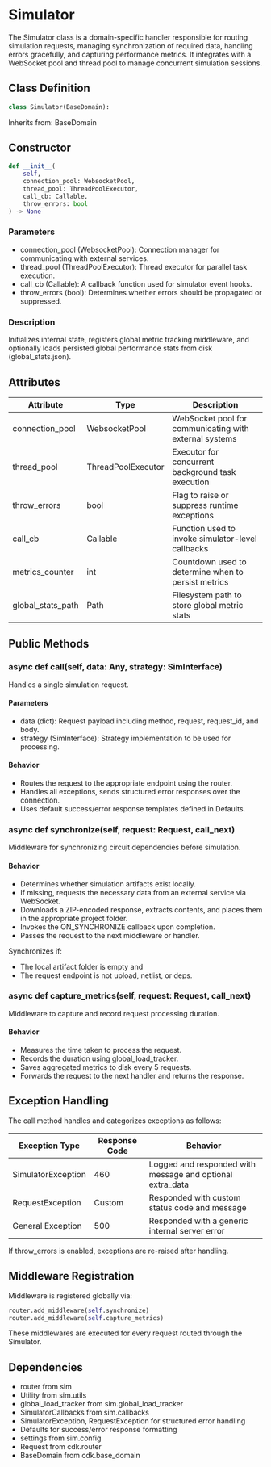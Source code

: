 # Simulator

The Simulator class is a domain-specific handler responsible for routing simulation requests, managing synchronization of required data, handling errors gracefully, and capturing performance metrics. It integrates with a WebSocket pool and thread pool to manage concurrent simulation sessions.

## Class Definition

```python
class Simulator(BaseDomain):
```

Inherits from: BaseDomain

## Constructor

```python
def __init__(
	self,
	connection_pool: WebsocketPool,
	thread_pool: ThreadPoolExecutor,
	call_cb: Callable,
	throw_errors: bool
) -> None
```

### Parameters

- connection_pool (WebsocketPool): Connection manager for communicating with external services.
- thread_pool (ThreadPoolExecutor): Thread executor for parallel task execution.
- call_cb (Callable): A callback function used for simulator event hooks.
- throw_errors (bool): Determines whether errors should be propagated or suppressed.

### Description

Initializes internal state, registers global metric tracking middleware, and optionally loads persisted global performance stats from disk (global_stats.json).

## Attributes

| Attribute | Type | Description |
|-----------|------|-------------|
| connection_pool | WebsocketPool | WebSocket pool for communicating with external systems |
| thread_pool | ThreadPoolExecutor | Executor for concurrent background task execution |
| throw_errors | bool | Flag to raise or suppress runtime exceptions |
| call_cb | Callable | Function used to invoke simulator-level callbacks |
| metrics_counter | int | Countdown used to determine when to persist metrics |
| global_stats_path | Path | Filesystem path to store global metric stats |

## Public Methods

### async def call(self, data: Any, strategy: SimInterface)

Handles a single simulation request.

#### Parameters

- data (dict): Request payload including method, request, request_id, and body.
- strategy (SimInterface): Strategy implementation to be used for processing.

#### Behavior

- Routes the request to the appropriate endpoint using the router.
- Handles all exceptions, sends structured error responses over the connection.
- Uses default success/error response templates defined in Defaults.

### async def synchronize(self, request: Request, call_next)

Middleware for synchronizing circuit dependencies before simulation.

#### Behavior

- Determines whether simulation artifacts exist locally.
- If missing, requests the necessary data from an external service via WebSocket.
- Downloads a ZIP-encoded response, extracts contents, and places them in the appropriate project folder.
- Invokes the ON_SYNCHRONIZE callback upon completion.
- Passes the request to the next middleware or handler.

Synchronizes if:
- The local artifact folder is empty and
- The request endpoint is not upload, netlist, or deps.

### async def capture_metrics(self, request: Request, call_next)

Middleware to capture and record request processing duration.

#### Behavior

- Measures the time taken to process the request.
- Records the duration using global_load_tracker.
- Saves aggregated metrics to disk every 5 requests.
- Forwards the request to the next handler and returns the response.

## Exception Handling

The call method handles and categorizes exceptions as follows:

| Exception Type | Response Code | Behavior |
|----------------|---------------|----------|
| SimulatorException | 460 | Logged and responded with message and optional extra_data |
| RequestException | Custom | Responded with custom status code and message |
| General Exception | 500 | Responded with a generic internal server error |

If throw_errors is enabled, exceptions are re-raised after handling.

## Middleware Registration

Middleware is registered globally via:

```python
router.add_middleware(self.synchronize)
router.add_middleware(self.capture_metrics)
```

These middlewares are executed for every request routed through the Simulator.

## Dependencies

- router from sim
- Utility from sim.utils
- global_load_tracker from sim.global_load_tracker
- SimulatorCallbacks from sim.callbacks
- SimulatorException, RequestException for structured error handling
- Defaults for success/error response formatting
- settings from sim.config
- Request from cdk.router
- BaseDomain from cdk.base_domain